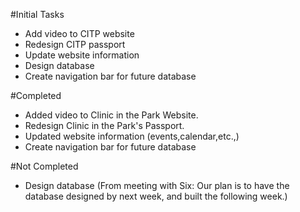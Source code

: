 #Initial Tasks
+ Add video to CITP website
+ Redesign CITP passport
+ Update website information
+ Design database
+ Create navigation bar for future database

#Completed 
+ Added video to Clinic in the Park Website.
+ Redesign Clinic in the Park's Passport.
+ Updated website information (events,calendar,etc.,)
+ Create navigation bar for future database

#Not Completed

+ Design database (From meeting with Six: Our plan is to have the database designed by next week, and built the following week.)
